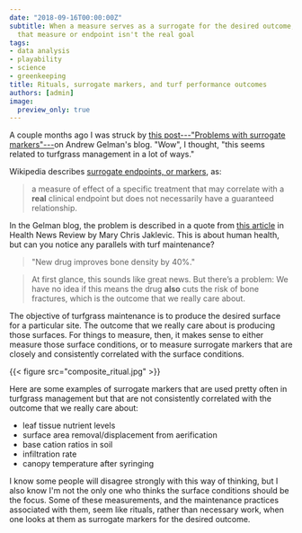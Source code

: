 ```yaml
---
date: "2018-09-16T00:00:00Z"
subtitle: When a measure serves as a surrogate for the desired outcome, then achieving
  that measure or endpoint isn't the real goal
tags:
- data analysis
- playability
- science
- greenkeeping
title: Rituals, surrogate markers, and turf performance outcomes
authors: [admin]
image:
  preview_only: true
---
```


A couple months ago I was struck by [this post---"Problems with surrogate markers"---](https://andrewgelman.com/2018/06/30/problems-surrogate-markers/)on Andrew Gelman's blog. "Wow", I thought, "this seems related to turfgrass management in a lot of ways."

Wikipedia describes [surrogate endpoints, or markers](https://en.wikipedia.org/wiki/Surrogate_endpoint), as:

> a measure of effect of a specific treatment that may correlate with a **real** clinical endpoint but does not necessarily have a guaranteed relationship.

In the Gelman blog, the problem is described in a quote from [this article](https://www.healthnewsreview.org/toolkit/tips-for-understanding-studies/surrogate-markers-may-not-tell-the-whole-story/) in Health News Review by Mary Chris Jaklevic. This is about human health, but can you notice any parallels with turf maintenance?

> "New drug improves bone density by 40%."

> At first glance, this sounds like great news. But there’s a problem: We have no idea if this means the drug **also** cuts the risk of bone fractures, which is the outcome that we really care about.

The objective of turfgrass maintenance is to produce the desired surface for a particular site. The outcome that we really care about is producing those surfaces. For things to measure, then, it makes sense to either measure those surface conditions, or to measure surrogate markers that are closely and consistently correlated with the surface conditions.

{{< figure src="composite_ritual.jpg" >}}

Here are some examples of surrogate markers that are used pretty often in turfgrass management but that are not consistently correlated with the outcome that we really care about:

* leaf tissue nutrient levels
* surface area removal/displacement from aerification
* base cation ratios in soil
* infiltration rate
* canopy temperature after syringing

I know some people will disagree strongly with this way of thinking, but I also know I'm not the only one who thinks the surface conditions should be the focus. Some of these measurements, and the maintenance practices associated with them, seem like rituals, rather than necessary work, when one looks at them as surrogate markers for the desired outcome.







